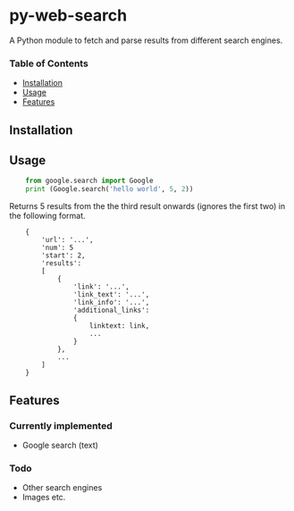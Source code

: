 # py-web-search

A Python module to fetch and parse results from different search engines.

### Table of Contents

* [Installation](#installation)
* [Usage](#usage)
* [Features](#features)

## Installation



## Usage

```python
    from google.search import Google
    print (Google.search('hello world', 5, 2))
```
Returns 5 results from the the third result onwards (ignores the first two) in the following format.

```
    {
        'url': '...',
        'num': 5
        'start': 2,
        'results':
        [
            {
                'link': '...',
                'link_text': '...',
                'link_info': '...',
                'additional_links':
                {
                    linktext: link,
                    ...
                }
        	},
        	...
        ]
    }
```

## Features


### Currently implemented

* Google search (text)

### Todo

* Other search engines
* Images etc.